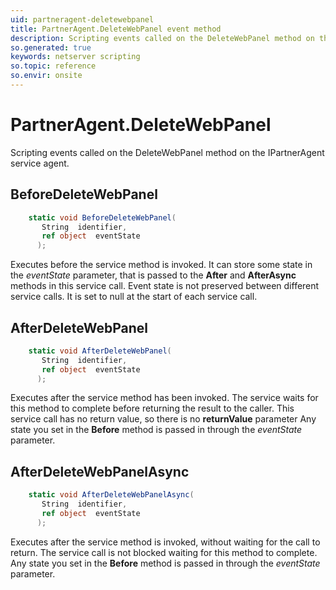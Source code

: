 ```yaml
---
uid: partneragent-deletewebpanel
title: PartnerAgent.DeleteWebPanel event method
description: Scripting events called on the DeleteWebPanel method on the PartnerAgent service agent.
so.generated: true
keywords: netserver scripting
so.topic: reference
so.envir: onsite
---
```

# PartnerAgent.DeleteWebPanel

Scripting events called on the <see cref='M:IPartnerAgent.DeleteWebPanel'>DeleteWebPanel</see> method on the <see cref='IPartnerAgent'>IPartnerAgent</see>  service agent.

## BeforeDeleteWebPanel
```cs
    static void BeforeDeleteWebPanel(
       String  identifier,
       ref object  eventState
      );
```
Executes before the service method is invoked.
It can store some state in the *eventState* parameter, that is passed to the **After** and **AfterAsync** methods in this service call.
Event state is not preserved between different service calls. It is set to null at the start of each service call.
## AfterDeleteWebPanel
```cs
    static void AfterDeleteWebPanel(
       String  identifier,
       ref object  eventState
      );
```
Executes after the service method has been invoked. The service waits for this method to complete before returning the result to the caller.
This service call has no return value, so there is no **returnValue** parameter
Any state you set in the **Before** method is passed in through the *eventState* parameter.
## AfterDeleteWebPanelAsync
```cs
    static void AfterDeleteWebPanelAsync(
       String  identifier,
       ref object  eventState
      );
```
Executes after the service method is invoked, without waiting for the call to return.
The service call is not blocked waiting for this method to complete.
Any state you set in the **Before** method is passed in through the *eventState* parameter.

